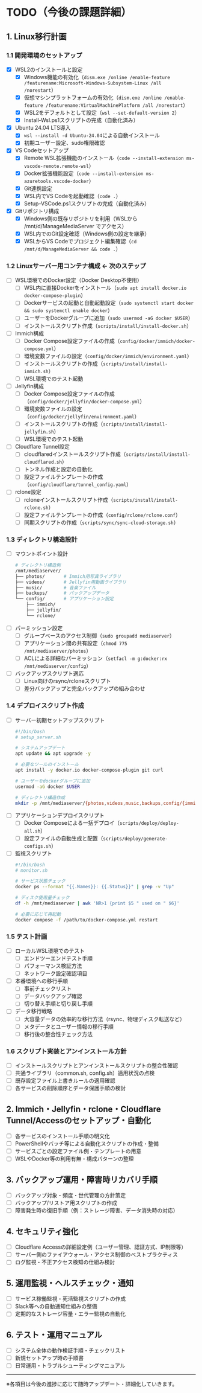 # TODO（今後の課題詳細）

## 1. Linux移行計画

### 1.1 開発環境のセットアップ
- [x] WSL2のインストールと設定
  - [x] Windows機能の有効化（`dism.exe /online /enable-feature /featurename:Microsoft-Windows-Subsystem-Linux /all /norestart`）
  - [x] 仮想マシンプラットフォームの有効化（`dism.exe /online /enable-feature /featurename:VirtualMachinePlatform /all /norestart`）
  - [x] WSL2をデフォルトとして設定（`wsl --set-default-version 2`）
  - [x] Install-Wsl.ps1スクリプトの完成（自動化済み）
- [x] Ubuntu 24.04 LTS導入
  - [x] `wsl --install -d Ubuntu-24.04`による自動インストール
  - [x] 初期ユーザー設定、sudo権限確認
- [x] VS Codeセットアップ
  - [x] Remote WSL拡張機能のインストール（`code --install-extension ms-vscode-remote.remote-wsl`）
  - [x] Docker拡張機能設定（`code --install-extension ms-azuretools.vscode-docker`）
  - [x] Git連携設定
  - [x] WSL内でVS Codeを起動確認（`code .`）
  - [x] Setup-VSCode.ps1スクリプトの完成（自動化済み）
- [x] Gitリポジトリ構成
  - [x] Windows側の既存リポジトリを利用（WSLから /mnt/d/ManageMediaServer でアクセス）
  - [x] WSL内でのGit設定確認（Windows側の設定を継承）
  - [x] WSLからVS Codeでプロジェクト編集確認（`cd /mnt/d/ManageMediaServer && code .`）

### 1.2 Linuxサーバー用コンテナ構成 **← 次のステップ**
- [ ] WSL環境でのDocker設定（Docker Desktop不使用）
  - [ ] WSL内に直接Dockerをインストール（`sudo apt install docker.io docker-compose-plugin`）
  - [ ] Dockerサービスの起動と自動起動設定（`sudo systemctl start docker && sudo systemctl enable docker`）
  - [ ] ユーザーをDockerグループに追加（`sudo usermod -aG docker $USER`）
  - [ ] インストールスクリプト作成（`scripts/install/install-docker.sh`）
- [ ] Immich構成
  - [ ] Docker Compose設定ファイルの作成（`config/docker/immich/docker-compose.yml`）
  - [ ] 環境変数ファイルの設定（`config/docker/immich/environment.yaml`）
  - [ ] インストールスクリプトの作成（`scripts/install/install-immich.sh`）
  - [ ] WSL環境でのテスト起動
- [ ] Jellyfin構成
  - [ ] Docker Compose設定ファイルの作成（`config/docker/jellyfin/docker-compose.yml`）
  - [ ] 環境変数ファイルの設定（`config/docker/jellyfin/environment.yaml`）
  - [ ] インストールスクリプトの作成（`scripts/install/install-jellyfin.sh`）
  - [ ] WSL環境でのテスト起動
- [ ] Cloudflare Tunnel設定
  - [ ] cloudflaredインストールスクリプト作成（`scripts/install/install-cloudflared.sh`）
  - [ ] トンネル作成と設定の自動化
  - [ ] 設定ファイルテンプレートの作成（`config/cloudflare/tunnel_config.yaml`）
- [ ] rclone設定
  - [ ] rcloneインストールスクリプト作成（`scripts/install/install-rclone.sh`）
  - [ ] 設定ファイルテンプレートの作成（`config/rclone/rclone.conf`）
  - [ ] 同期スクリプトの作成（`scripts/sync/sync-cloud-storage.sh`）

### 1.3 ディレクトリ構造設計
- [ ] マウントポイント設計
  ```bash
  # ディレクトリ構造例
  /mnt/mediaserver/
  ├── photos/       # Immich用写真ライブラリ
  ├── videos/       # Jellyfin用動画ライブラリ
  ├── music/        # 音楽ファイル
  ├── backups/      # バックアップデータ
  └── config/       # アプリケーション設定
      ├── immich/
      ├── jellyfin/
      └── rclone/
  ```
- [ ] パーミッション設定
  - [ ] グループベースのアクセス制御（`sudo groupadd mediaserver`）
  - [ ] アプリケーション間の共有設定（`chmod 775 /mnt/mediaserver/photos`）
  - [ ] ACLによる詳細なパーミッション（`setfacl -m g:docker:rx /mnt/mediaserver/config`）
- [ ] バックアップスクリプト適応
  - [ ] Linux向けのrsync/rcloneスクリプト
  - [ ] 差分バックアップと完全バックアップの組み合わせ

### 1.4 デプロイスクリプト作成
- [ ] サーバー初期セットアップスクリプト
  ```bash
  #!/bin/bash
  # setup_server.sh
  
  # システムアップデート
  apt update && apt upgrade -y
  
  # 必要なツールのインストール
  apt install -y docker.io docker-compose-plugin git curl
  
  # ユーザーをdockerグループに追加
  usermod -aG docker $USER
  
  # ディレクトリ構造作成
  mkdir -p /mnt/mediaserver/{photos,videos,music,backups,config/{immich,jellyfin,rclone}}
  ```
- [ ] アプリケーションデプロイスクリプト
  - [ ] Docker Composeによる一括デプロイ（`scripts/deploy/deploy-all.sh`）
  - [ ] 設定ファイルの自動生成と配置（`scripts/deploy/generate-configs.sh`）
- [ ] 監視スクリプト
  ```bash
  #!/bin/bash
  # monitor.sh
  
  # サービス状態チェック
  docker ps --format "{{.Names}}: {{.Status}}" | grep -v "Up"
  
  # ディスク使用量チェック
  df -h /mnt/mediaserver | awk 'NR>1 {print $5 " used on " $6}'
  
  # 必要に応じて再起動
  docker compose -f /path/to/docker-compose.yml restart
  ```

### 1.5 テスト計画
- [ ] ローカルWSL環境でのテスト
  - [ ] エンドツーエンドテスト手順
  - [ ] パフォーマンス検証方法
  - [ ] ネットワーク設定確認項目
- [ ] 本番環境への移行手順
  - [ ] 事前チェックリスト
  - [ ] データバックアップ確認
  - [ ] 切り替え手順と切り戻し手順
- [ ] データ移行戦略
  - [ ] 大容量データの効率的な移行方法（rsync、物理ディスク転送など）
  - [ ] メタデータとユーザー情報の移行手順
  - [ ] 移行後の整合性チェック方法

### 1.6 スクリプト実装とアンインストール方針
- [ ] インストールスクリプトとアンインストールスクリプトの整合性確認
- [ ] 共通ライブラリ（common.sh, config.sh）適用状況の点検
- [ ] 既存設定ファイル上書きルールの適用確認
- [ ] 各サービスの削除順序とデータ保護手順の検討

## 2. Immich・Jellyfin・rclone・Cloudflare Tunnel/Accessのセットアップ・自動化
- [ ] 各サービスのインストール手順の明文化
- [ ] PowerShellやバッチ等による自動化スクリプトの作成・整備
- [ ] サービスごとの設定ファイル例・テンプレートの用意
- [ ] WSLやDocker等の利用有無・構成パターンの整理

## 3. バックアップ運用・障害時リカバリ手順
- [ ] バックアップ対象・頻度・世代管理の方針策定
- [ ] バックアップ/リストア用スクリプトの作成
- [ ] 障害発生時の復旧手順（例：ストレージ障害、データ消失時の対応）

## 4. セキュリティ強化
- [ ] Cloudflare Accessの詳細設定例（ユーザー管理、認証方式、IP制限等）
- [ ] サーバー側のファイアウォール・アクセス制御のベストプラクティス
- [ ] ログ監視・不正アクセス検知の仕組み検討

## 5. 運用監視・ヘルスチェック・通知
- [ ] サービス稼働監視・死活監視スクリプトの作成
- [ ] Slack等への自動通知仕組みの整備
- [ ] 定期的なストレージ容量・エラー監視の自動化

## 6. テスト・運用マニュアル
- [ ] システム全体の動作検証手順・チェックリスト
- [ ] 新規セットアップ時の手順書
- [ ] 日常運用・トラブルシューティングマニュアル

---

※各項目は今後の進捗に応じて随時アップデート・詳細化していきます。
